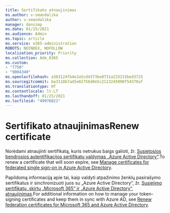 ```yaml
---
title: Sertifikato atnaujinimas
ms.author: v-smandalika
author: v-smandalika
manager: dansimp
ms.date: 01/25/2021
ms.audience: Admin
ms.topic: article
ms.service: o365-administration
ROBOTS: NOINDEX, NOFOLLOW
localization_priority: Priority
ms.collection: Adm_O365
ms.custom:
- "7750"
- "9004340"
ms.openlocfilehash: a383124fb4e2a5cd4373be0731a233215bed3725
ms.sourcegitcommit: ba3118b7ad5e02756d0e5c2113245090f54370af
ms.translationtype: HT
ms.contentlocale: lt-LT
ms.lasthandoff: 01/25/2021
ms.locfileid: "49976821"
---
```

# <a name="renew-certificate"></a><span data-ttu-id="c40c2-102">Sertifikato atnaujinimas</span><span class="sxs-lookup"><span data-stu-id="c40c2-102">Renew certificate</span></span>

<span data-ttu-id="c40c2-103">Norėdami atnaujinti sertifikatą, kuris netrukus baigs galioti, žr. [Susietosios bendrosios autentifikacijos sertifikatų valdymas „Azure Active Directory“](https://docs.microsoft.com/azure/active-directory/manage-apps/manage-certificates-for-federated-single-sign-on#renew-a-certificate-that-will-soon-expire).</span><span class="sxs-lookup"><span data-stu-id="c40c2-103">To renew a certificate that will soon expire, see [Manage certificates for federated single sign-on in Azure Active Directory](https://docs.microsoft.com/azure/active-directory/manage-apps/manage-certificates-for-federated-single-sign-on#renew-a-certificate-that-will-soon-expire).</span></span>

<span data-ttu-id="c40c2-104">Papildomą informaciją apie tai, kaip valdyti atpažinimo ženklų pasirašymo sertifikatus ir sinchronizuoti juos su „Azure Active Directory“, žr. [Susiejimo sertifikatų, skirtų „Microsoft 365“ ir „Azure Active Directory“, atnaujinimas](https://docs.microsoft.com/azure/active-directory/hybrid/how-to-connect-fed-o365-certs).</span><span class="sxs-lookup"><span data-stu-id="c40c2-104">For additional information on how to manage your token-signing certificates and keep them in sync with Azure AD, see [Renew federation certificates for Microsoft 365 and Azure Active Directory](https://docs.microsoft.com/azure/active-directory/hybrid/how-to-connect-fed-o365-certs).</span></span>

